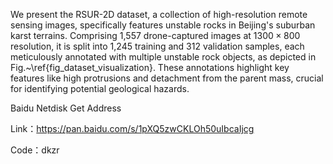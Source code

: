 We present the RSUR-2D dataset, a collection of high-resolution remote sensing images, specifically features unstable rocks in Beijing's suburban karst terrains. Comprising 1,557 drone-captured images at $1300\times 800$ resolution, it is split into 1,245 training and 312 validation samples, each meticulously annotated with multiple unstable rock objects, as depicted in Fig.~\ref{fig_dataset_visualization}. These annotations highlight key features like high protrusions and detachment from the parent mass, crucial for identifying potential geological hazards.

Baidu Netdisk Get Address

Link：https://pan.baidu.com/s/1pXQ5zwCKLOh50uIbcaIjcg 

Code：dkzr
